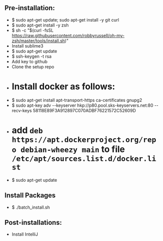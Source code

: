 ## Pre-installation:
* $ sudo apt-get update; sudo apt-get install -y git curl
* $ sudo apt-get install -y zsh
* $ sh -c "$(curl -fsSL https://raw.githubusercontent.com/robbyrussell/oh-my-zsh/master/tools/install.sh)"
* Install sublime3
* $ sudo apt-get update
* $ ssh-keygen -t rsa
* Add key to github
* Clone the setup repo
* # Install docker as follows:
* $ sudo apt-get install apt-transport-https ca-certificates gnupg2
* $ sudo apt-key adv --keyserver hkp://p80.pool.sks-keyservers.net:80 --recv-keys 58118E89F3A912897C070ADBF76221572C52609D
* # add `deb https://apt.dockerproject.org/repo debian-wheezy main` to file `/etc/apt/sources.list.d/docker.list`
* $ sudo apt-get update

## Install Packages
* $ ./batch_install.sh

## Post-installations:
* Install IntelliJ

